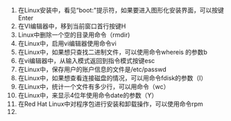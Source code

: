 1. 在Linux安装中，看见“boot:"提示符，如果要进入图形化安装界面，可以按键Enter
2. 在VI编辑器中，移到当前窗口首行按键H
3. Linux中删除一个空的目录用命令（rmdir)
4. 在Linux中，启用vi编辑器使用命令vi
5. 在Linux中，如果想只查找二进制文件，可以使用命令whereis 的参数b
6. 在vi编辑器中，从输入模式返回到指令模式按键esc
7. 在Linux中，保存用户的账户信息的文件是/etc/passwd
8. 在Linux中，如果想查看连接磁盘的情况，可以用命令fdisk的参数（l）
9. 在Linux中，统计一个文件有多少行，可以用命令（wc）
10. 在Linux中，来显示4位年使用命令date的参数（Y）
11. 在Red Hat Linux中对程序包进行安装和卸载操作，可以使用命令rpm
12. 

